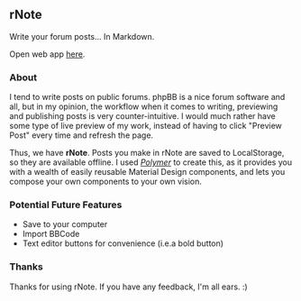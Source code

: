 ## rNote
Write your forum posts... In Markdown.

Open web app [here](http://rnote-editor.github.io/app).

### About
I tend to write posts on public forums. phpBB is a nice forum software and all, but in my opinion, the workflow when it comes to writing, previewing and
publishing posts is very counter-intuitive. I would much rather have some type of live preview of my work, instead of having to click "Preview Post" every time
and refresh the page.

Thus, we have **rNote**. Posts you make in rNote are saved to LocalStorage, so they are available offline. I used *[Polymer](http://polymer-project.org)* to
create this, as it provides you with a wealth of easily reusable Material Design components, and lets you compose your own components to your own vision.

### Potential Future Features
* Save to your computer
* Import BBCode
* Text editor buttons for convenience (i.e.a bold button)

### Thanks
Thanks for using rNote. If you have any feedback, I'm all ears. :)